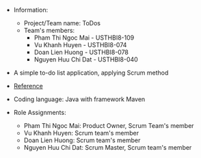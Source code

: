 * Information:
	* Project/Team name: ToDos
	* Team's members:
		* Pham Thi Ngoc Mai - USTHBI8-109
		* Vu Khanh Huyen - USTHBI8-074
		* Doan Lien Huong - USTHBI8-078
		* Nguyen Huu Chi Dat - USTHBI8-040
	
* A simple to-do list application, applying Scrum method
* [Reference](https://itunes.apple.com/vn/app/simple-todo-list-1-task-list/id1099664597?mt=8)
* Coding language: Java with framework Maven
* Role Assignments:
	* Pham Thi Ngoc Mai: Product Owner, Scrum Team's member
	* Vu Khanh Huyen: Scrum team's member
	* Doan Lien Huong: Scrum team's member
	* Nguyen Huu Chi Dat: Scrum Master, Scrum team's member




